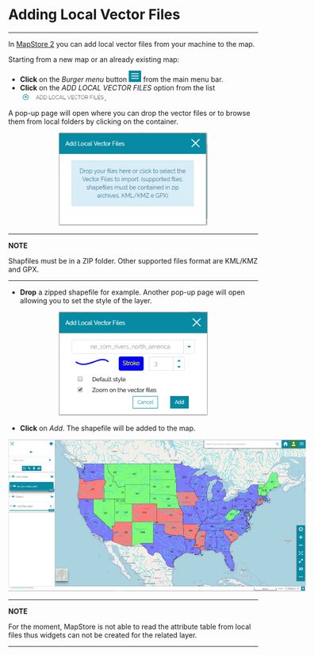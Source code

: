 # Adding Local Vector Files
***************************

In [MapStore 2](https://mapstore2.geo-solutions.it/mapstore/#/) you can add local vector files from your machine to the map. 

Starting from a new map or an already existing map:

* **Click** on the *Burger menu* button <img src="img/burger.png" style="max-width:25px;" /> from the main menu bar.
* **Click** on the *ADD LOCAL VECTOR FILES* option from the list <img src="img/local-files.png" style="max-width:170px;" />.  

A pop-up page will open where you can drop the vector files or to browse them from local folders by clicking on the container. 

<p align = "center" ><img src="img/add-files.png" style="max-width:300px;"  /> </p>

---
**NOTE**

Shapfiles must be in a ZIP folder. Other supported files format are KML/KMZ and GPX.

---

* **Drop** a zipped shapefile for example. Another pop-up page will open allowing you to set the style of the layer.

<p align = "center" ><img src="img/style-shapefile.png" style="max-width:300px;"  /> </p>

* **Click** on *Add*. The shapefile will be added to the map. 

<img src="img/map-localfile.png" style="max-width:600px;"  />

---
**NOTE**

For the moment, MapStore is not able to read the attribute table from local files thus widgets can not be created for the related layer.

---